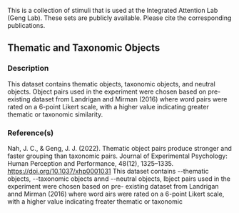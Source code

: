 This is a collection of stimuli that is used at the Integrated Attention Lab (Geng Lab). These sets are publicly available. Please cite the corresponding publications.
## Thematic and Taxonomic Objects

### Description
This dataset contains thematic objects, taxonomic objects, and neutral objects. Object pairs used in the experiment were chosen based on pre-existing dataset from Landrigan and Mirman (2016) where word pairs were rated on a 6-point Likert scale, with a higher value indicating greater thematic or taxonomic similarity.

### Reference(s)
 Nah, J. C., & Geng, J. J. (2022). Thematic object pairs produce stronger and faster grouping than taxonomic pairs. Journal of Experimental Psychology: Human Perception and Performance, 48(12), 1325–1335. https://doi.org/10.1037/xhp0001031
This dataset contains --thematic objects, --taxonomic objects annd --neutral objects, Ibject pairs used in the experiment were chosen based on pre- existing dataset from Landrigan annd Mirman (2016) where word airs were rated on a 6-point Likert scale, with a higher value indicating freater thematic or taxonomic 

